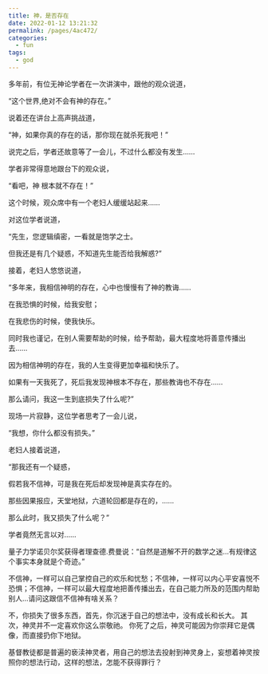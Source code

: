 ```yaml
---
title: 神，是否存在
date: 2022-01-12 13:21:32
permalink: /pages/4ac472/
categories:
  - fun
tags:
  - god
---
```

多年前，有位无神论学者在一次讲演中，跟他的观众说道，

“这个世界,绝对不会有神的存在。”

说着还在讲台上高声挑战道，

“神，如果你真的存在的话，那你现在就杀死我吧！”

说完之后，学者还故意等了一会儿，不过什么都没有发生……

学者非常得意地跟台下的观众说，

“看吧，神 根本就不存在！”

这个时候，观众席中有一个老妇人缓缓站起来……

对这位学者说道，

“先生，您逻辑缜密，一看就是饱学之士。

但我还是有几个疑惑，不知道先生能否给我解惑?”

接着，老妇人悠悠说道，

“多年来，我相信神明的存在，心中也慢慢有了神的教诲……

在我恐惧的时候，给我安慰；

在我悲伤的时候，使我快乐。

同时我也谨记，在别人需要帮助的时候，给予帮助，最大程度地将善意传播出去……



因为相信神明的存在，我的人生变得更加幸福和快乐了。

如果有一天我死了，死后我发现神根本不存在，那些教诲也不存在……

那么请问，我这一生到底损失了什么呢?”



现场一片寂静，这位学者思考了一会儿说，

“我想，你什么都没有损失。”



老妇人接着说道，

“那我还有一个疑惑，

假若我不信神，可是我在死后却发现神是真实存在的。

那些因果报应，天堂地狱，六道轮回都是存在的，……

那么此时，我又损失了什么呢？”

学者竟然无言以对……



量子力学诺贝尔奖获得者理查德.费曼说：“自然是道解不开的数学之迷…有规律这个事实本身就是个奇迹。”



不信神，一样可以自己掌控自己的欢乐和忧愁；不信神，一样可以内心平安喜悦不恐惧；不信神，一样可以最大程度地把善传播出去，在自己能力所及的范围内帮助别人…请问这跟信不信神有啥关系？



不，你损失了很多东西，首先，你沉迷于自己的想法中，没有成长和长大。
其次，神灵并不一定喜欢你这么崇敬祂。
你死了之后，神灵可能因为你崇拜它是偶像，而直接扔你下地狱。




基督教徒都是普遍的亵渎神灵者，用自己的想法去投射到神灵身上，妄想着神灵按照你的想法行动，这样的想法，怎能不获得罪行？